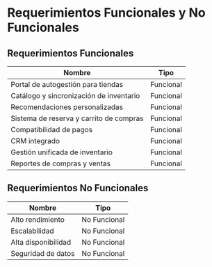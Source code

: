 # Requerimientos Funcionales y No Funcionales

## Requerimientos Funcionales

| Nombre                                    | Tipo         |
|-------------------------------------------|--------------|
| Portal de autogestión para tiendas        | Funcional    |
| Catálogo y sincronización de inventario   | Funcional    |
| Recomendaciones personalizadas            | Funcional    |
| Sistema de reserva y carrito de compras   | Funcional    |
| Compatibilidad de pagos                   | Funcional    |
| CRM integrado                             | Funcional    |
| Gestión unificada de inventario           | Funcional    |
| Reportes de compras y ventas              | Funcional    |

## Requerimientos No Funcionales

| Nombre                                    | Tipo         |
|-------------------------------------------|--------------|
| Alto rendimiento                          | No Funcional |
| Escalabilidad                             | No Funcional |
| Alta disponibilidad                       | No Funcional |
| Seguridad de datos                        | No Funcional |
